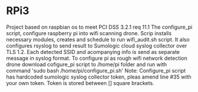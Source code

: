 # RPi3

Project based on raspbian os to meet PCI DSS 3.2.1 req 11.1
The configure_pi script, configure raspberry pi into wifi scanning drone. 
Scrip installs necessary modules, creates and schedule to run wifi_audit.sh script. 
It also configures rsyslog to send result to Sumologic cloud syslog collector over TLS 1.2. 
Each detected SSID and acompanying info is send as separate message in syslog format. 
To configure pi as rough wifi network detection drone download cofigure_pi script 
to /home/pi folder and run with command 'sudo bash /home/pi/configure_pi.sh'
Note: Configure_pi script has hardcoded sumologic syslog collector token, 
pleas amend line #35 with your own token. Token is stored between [] square brackets.
